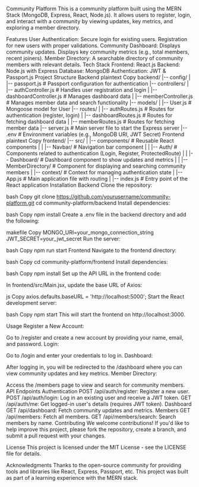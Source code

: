 Community Platform
This is a community platform built using the MERN Stack (MongoDB, Express, React, Node.js). It allows users to register, login, and interact with a community by viewing updates, key metrics, and exploring a member directory.

Features
User Authentication: Secure login for existing users.
Registration for new users with proper validations.
Community Dashboard: Displays community updates.
Displays key community metrics (e.g., total members, recent joiners).
Member Directory:
A searchable directory of community members with relevant details.
Tech Stack
Frontend: React.js
Backend: Node.js with Express
Database: MongoDB
Authentication: JWT & Passport.js
Project Structure
Backend
plaintext
Copy
backend/
|-- config/
|   |-- passport.js                # Passport configuration for authentication
|-- controllers/
|   |-- authController.js          # Handles user registration and login
|   |-- dashboardController.js     # Manages dashboard data
|   |-- memberController.js        # Manages member data and search functionality
|-- models/
|   |-- User.js                    # Mongoose model for User
|-- routes/
|   |-- authRoutes.js              # Routes for authentication (register, login)
|   |-- dashboardRoutes.js         # Routes for fetching dashboard data
|   |-- memberRoutes.js            # Routes for fetching member data
|-- server.js                      # Main server file to start the Express server
|-- .env                           # Environment variables (e.g., MongoDB URI, JWT Secret)
Frontend
plaintext
Copy
frontend/
|-- src/
|   |-- components/                # Reusable React components
|   |   |-- Navbar/                # Navigation bar component
|   |   |-- Auth/                  # Components related to authentication (Login, Register, ProtectedRoute)
|   |   |-- Dashboard/             # Dashboard component to show updates and metrics
|   |   |-- MemberDirectory/       # Component for displaying and searching community members
|   |-- context/                   # Context for managing authentication state
|   |-- App.js                     # Main application file with routing
|   |-- index.js                   # Entry point of the React application
Installation
Backend
Clone the repository:

bash
Copy
git clone https://github.com/yourusername/community-platform.git
cd community-platform/backend
Install dependencies:

bash
Copy
npm install
Create a .env file in the backend directory and add the following:

makefile
Copy
MONGO_URI=your_mongo_connection_string
JWT_SECRET=your_jwt_secret
Run the server:

bash
Copy
npm run start
Frontend
Navigate to the frontend directory:

bash
Copy
cd community-platform/frontend
Install dependencies:

bash
Copy
npm install
Set up the API URL in the frontend code:

In frontend/src/Main.jsx, update the base URL of Axios:

js
Copy
axios.defaults.baseURL = 'http://localhost:5000';
Start the React development server:

bash
Copy
npm start
This will start the frontend on http://localhost:3000.

Usage
Register a New Account:

Go to /register and create a new account by providing your name, email, and password.
Login:

Go to /login and enter your credentials to log in.
Dashboard:

After logging in, you will be redirected to the /dashboard where you can view community updates and key metrics.
Member Directory:

Access the /members page to view and search for community members.
API Endpoints
Authentication
POST /api/auth/register: Register a new user.
POST /api/auth/login: Log in an existing user and receive a JWT token.
GET /api/auth/me: Get logged-in user's details (requires JWT token).
Dashboard
GET /api/dashboard: Fetch community updates and metrics.
Members
GET /api/members: Fetch all members.
GET /api/members/search: Search members by name.
Contributing
We welcome contributions! If you'd like to help improve this project, please fork the repository, create a branch, and submit a pull request with your changes.

License
This project is licensed under the MIT License - see the LICENSE file for details.

Acknowledgments
Thanks to the open-source community for providing tools and libraries like React, Express, Passport, etc.
This project was built as part of a learning experience with the MERN stack.
